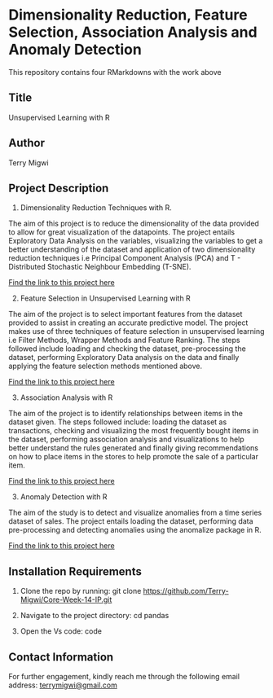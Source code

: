 # Dimensionality Reduction, Feature Selection, Association Analysis and Anomaly Detection
This repository contains four RMarkdowns with the work above

## Title
Unsupervised Learning with R

## Author
Terry Migwi

## Project Description
1. Dimensionality Reduction Techniques with R.

The aim of this project is to reduce the dimensionality of the data provided to allow for great visualization of the datapoints. The project entails Exploratory Data Analysis on the variables, visualizing the variables to get a better understanding of the dataset and application of two dimensionality reduction techniques i.e Principal Component Analysis (PCA) and T - Distributed Stochastic Neighbour Embedding (T-SNE).

[Find the link to this project here](https://terry-migwi.github.io/Core-Week-14-IP/docs/Dimensionality-Reduction.html)

2. Feature Selection in Unsupervised Learning with R

The aim of the project is to select important features from the dataset provided to assist in creating an accurate predictive model. The project makes use of three techniques of feature selection in unsupervised learning i.e Filter Methods, Wrapper Methods and Feature Ranking.
The steps followed include loading and checking the dataset, pre-processing the dataset, performing Exploratory Data analysis on the data and finally applying the feature selection methods mentioned above.

[Find the link to this project here](https://terry-migwi.github.io/Core-Week-14-IP/docs/Feature-Selection.html)

3. Association Analysis with R

The aim of the project is to identify relationships between items in the dataset given. The steps followed include: loading the dataset as transactions, checking and visualizing the most frequently bought items in the dataset, performing association analysis and visualizations to help better understand the rules generated and finally giving recommendations on how to place items in the stores to help promote the sale of a particular item.

[Find the link to this project here](https://terry-migwi.github.io/Core-Week-14-IP/docs/Association-Analysis.html)

3. Anomaly Detection with R

The aim of the study is to detect and visualize anomalies from a time series dataset of sales. The project entails loading the dataset, performing data pre-processing and detecting anomalies using the anomalize package in R. 

[Find the link to this project here](https://terry-migwi.github.io/Core-Week-14-IP/docs/Anomaly-Detection.html)

  
 ## Installation Requirements
1. Clone the repo by running: git clone https://github.com/Terry-Migwi/Core-Week-14-IP.git

2. Navigate to the project directory: cd pandas

3. Open the Vs code: code

## Contact Information
For further engagement, kindly reach me through the following email address: terrymigwi@gmail.com
